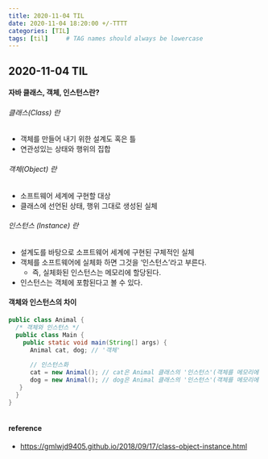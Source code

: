 ```yaml
---
title: 2020-11-04 TIL
date: 2020-11-04 18:20:00 +/-TTTT
categories: [TIL]
tags: [til]     # TAG names should always be lowercase
---
```

 
## 2020-11-04 TIL 


#### 자바 클래스, 객체, 인스턴스란?

###### 클래스(Class) 란
- 객체를 만들어 내기 위한 설계도 혹은 틀
- 연관성있는 상태와 행위의 집합

###### 객체(Object) 란
- 소프트웨어 세계에 구현할 대상
- 클래스에 선언된 상태, 행위 그대로 생성된 실체
	
###### 인스턴스 (Instance) 란
- 설계도를 바탕으로 소프트웨어 세계에 구현된 구체적인 실체
- 객체를 소프트웨어에 실체화 하면 그것을 ‘인스턴스’라고 부른다.
    - 즉, 실체화된 인스턴스는 메모리에 할당된다.
- 인스턴스는 객체에 포함된다고 볼 수 있다. 

#### 객체와 인스턴스의 차이

```java
public class Animal {
  /* 객체와 인스턴스 */
  public class Main {
    public static void main(String[] args) {
      Animal cat, dog; // '객체'
  
      // 인스턴스화
      cat = new Animal(); // cat은 Animal 클래스의 '인스턴스'(객체를 메모리에 할당)
      dog = new Animal(); // dog은 Animal 클래스의 '인스턴스'(객체를 메모리에 할당)
   }
  }
}
	
```


#### reference
- https://gmlwjd9405.github.io/2018/09/17/class-object-instance.html